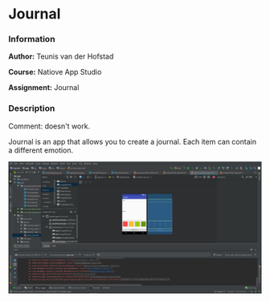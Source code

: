 # Journal

### Information

**Author:** Teunis van der Hofstad

**Course:** Natiove App Studio

**Assignment:** Journal

### Description

Comment: doesn't work. 

Journal is an app that allows you to create a journal. Each item can contain a different emotion.

![Alt text](https://github.com/teunisvdh/Journal/blob/master/doc/KnipselJournal.JPG)



